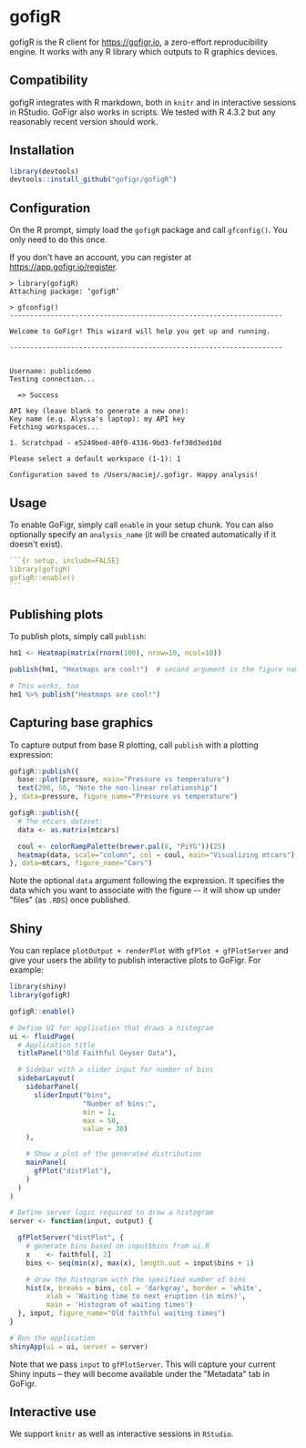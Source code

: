 # gofigR

gofigR is the R client for <https://gofigr.io>, a zero-effort reproducibility engine. It works with any R library which outputs to R graphics devices.

## Compatibility

gofigR integrates with R markdown, both in `knitr` and in interactive sessions in RStudio. GoFigr also works in scripts. We tested with R 4.3.2 but any reasonably recent version should work.

## Installation

``` r
library(devtools)
devtools::install_github("gofigr/gofigR")
```

## Configuration

On the R prompt, simply load the `gofigR` package and call `gfconfig()`. You only need to do this once.

If you don't have an account, you can register at <https://app.gofigr.io/register>.

```         
> library(gofigR)
Attaching package: ‘gofigR’

> gfconfig()
-------------------------------------------------------------------

Welcome to GoFigr! This wizard will help you get up and running.

-------------------------------------------------------------------


Username: publicdemo
Testing connection...

  => Success

API key (leave blank to generate a new one): 
Key name (e.g. Alyssa's laptop): my API key
Fetching workspaces...

1. Scratchpad - e5249bed-40f0-4336-9bd3-fef30d3ed10d

Please select a default workspace (1-1): 1

Configuration saved to /Users/maciej/.gofigr. Happy analysis!
```

## Usage

To enable GoFigr, simply call `enable` in your setup chunk. You can also optionally specify an `analysis_name` (it will be created automatically if it doesn't exist).

```` {.R .rmd}
```{r setup, include=FALSE}
library(gofigR)
gofigR::enable()
```
````

## Publishing plots

To publish plots, simply call `publish`:

``` r
hm1 <- Heatmap(matrix(rnorm(100), nrow=10, ncol=10))

publish(hm1, "Heatmaps are cool!")  # second argument is the figure name

# This works, too
hm1 %>% publish("Heatmaps are cool!")
```

## Capturing base graphics

To capture output from base R plotting, call `publish` with a plotting expression:

``` r
gofigR::publish({
  base::plot(pressure, main="Pressure vs temperature")
  text(200, 50, "Note the non-linear relationship")
}, data=pressure, figure_name="Pressure vs temperature")

gofigR::publish({
  # The mtcars dataset:
  data <- as.matrix(mtcars)

  coul <- colorRampPalette(brewer.pal(8, "PiYG"))(25)
  heatmap(data, scale="column", col = coul, main="Visualizing mtcars")
}, data=mtcars, figure_name="Cars")
```

Note the optional `data` argument following the expression. It specifies the data which you want to associate with the figure -- it will show up under "files" (as `.RDS`) once published.

## Shiny

You can replace `plotOutput + renderPlot` with `gfPlot + gfPlotServer` and give your users the ability to publish interactive plots to GoFigr. For example:

``` r
library(shiny)
library(gofigR)

gofigR::enable()

# Define UI for application that draws a histogram
ui <- fluidPage(
  # Application title
  titlePanel("Old Faithful Geyser Data"),

  # Sidebar with a slider input for number of bins
  sidebarLayout(
    sidebarPanel(
      sliderInput("bins",
                  "Number of bins:",
                  min = 1,
                  max = 50,
                  value = 30)
    ),

    # Show a plot of the generated distribution
    mainPanel(
      gfPlot("distPlot"),
    )
  )
)

# Define server logic required to draw a histogram
server <- function(input, output) {

  gfPlotServer("distPlot", {
    # generate bins based on input$bins from ui.R
    x    <- faithful[, 2]
    bins <- seq(min(x), max(x), length.out = input$bins + 1)

    # draw the histogram with the specified number of bins
    hist(x, breaks = bins, col = 'darkgray', border = 'white',
         xlab = 'Waiting time to next eruption (in mins)',
         main = 'Histogram of waiting times')
  }, input, figure_name="Old faithful waiting times")
}

# Run the application
shinyApp(ui = ui, server = server)
```

Note that we pass `input` to `gfPlotServer`. This will capture your current Shiny inputs – they will become available under the "Metadata" tab in GoFigr.

## Interactive use

We support `knitr` as well as interactive sessions in `RStudio`.
